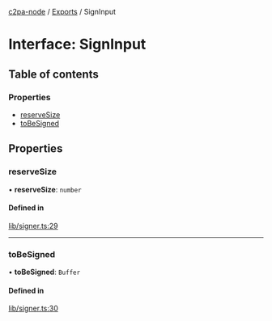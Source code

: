 [c2pa-node](../README.md) / [Exports](../modules.md) / SignInput

# Interface: SignInput

## Table of contents

### Properties

- [reserveSize](SignInput.md#reservesize)
- [toBeSigned](SignInput.md#tobesigned)

## Properties

### reserveSize

• **reserveSize**: `number`

#### Defined in

[lib/signer.ts:29](https://github.com/contentauth/c2pa-node/blob/7225e97/js-src/lib/signer.ts#L29)

___

### toBeSigned

• **toBeSigned**: `Buffer`

#### Defined in

[lib/signer.ts:30](https://github.com/contentauth/c2pa-node/blob/7225e97/js-src/lib/signer.ts#L30)
